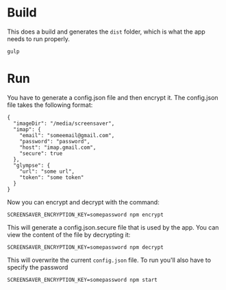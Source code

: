 Build
=====

This does a build and generates the `dist` folder, which is what the app needs
to run properly.

```
gulp
```

Run
===

You have to generate a config.json file and then encrypt it. The config.json
file takes the following format:

```
{
  "imageDir": "/media/screensaver",
  "imap": {
    "email": "someemail@gmail.com",
    "password": "password",
    "host": "imap.gmail.com",
    "secure": true
  },
  "glympse": {
    "url": "some url",
    "token": "some token"
  }
}
```

Now you can encrypt and decrypt with the command:

```
SCREENSAVER_ENCRYPTION_KEY=somepassword npm encrypt
```

This will generate a config.json.secure file that is used by the app. You
can view the content of the file by decrypting it:

```
SCREENSAVER_ENCRYPTION_KEY=somepassword npm decrypt
```

This will overwrite the current `config.json` file.  To run you'll also
have to specify the password

```
SCREENSAVER_ENCRYPTION_KEY=somepassword npm start
```
